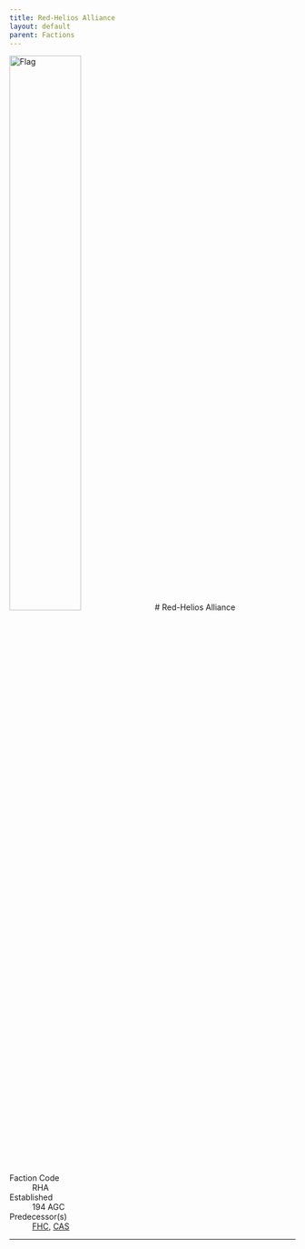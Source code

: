 ```yaml
---
title: Red-Helios Alliance
layout: default
parent: Factions
---
```


<img src="../../img/flag_rha.png" alt="Flag" width="50%"/>
# Red-Helios Alliance
<dl>
    <dt>Faction Code</dt><dd>RHA</dd>
    <dt>Established</dt><dd>194 AGC</dd>
    <dt>Predecessor(s)</dt><dd><a href="fhc.html">FHC</a>, <a href="cas.html">CAS</a></dd>
</dl>



----
